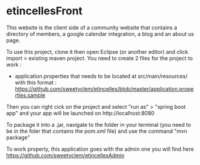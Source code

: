 # etincellesFront
This website is the client side of a community website that contains a directory of members, a google calendar integration, a blog and an about us page.

To use this project, clone it then open Eclipse (or another editor) and click import > existing maven project.
You need to create 2 files for the project to work :
- application.properties that needs to be located at src/main/resources/ with this format : https://github.com/sweetyclem/etincelles/blob/master/application.properties.sample 

Then you can right cick on the project and select "run as" > "spring boot app" and your app will be launched on http://localhost:8080

To package it into a .jar, navigate to the folder in your terminal (you need to be in the foler that contains the pom.xml file) and use the command "mvn package"

To work properly, this application goes with the admin one you will find here https://github.com/sweetyclem/etincellesAdmin
